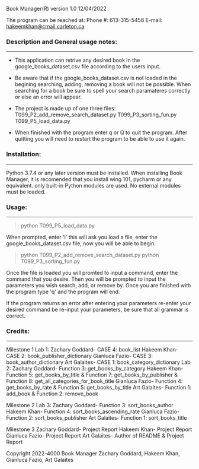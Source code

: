 Book Manager(R) version 1.0 12/04/2022

The program can be reached at:
Phone #: 613-315-5458
E-mail: hakeemkhan@cmail.carleton.ca

### Description and General usage notes:
------------------------------------

- This application can retrive any desired book in the google_books_dataset.csv file according to the users input. 

- Be aware that if the google_books_dataset.csv is not loaded in the begining searching, adding, removing a book will not be possible. 
  When searching for a book be sure to spell your search paramateres correctly or else an error will appear. 

- The project is made up of one three files:
   T099_P2_add_remove_search_dataset.py
   T099_P3_sorting_fun.py
   T099_P5_load_data.py

- When finished with the program enter q or Q to quit the program. After quitting you will need to restart the program to be able to use it again.  


### Installation:
-------------
Python 3.7.4 or any later version must be installed. 
When installing Book Manager, it is recomended that you install wing 101, pycharm or any equivalent. 
only built-in Python modules are used. No external modules must be loaded.

### Usage:
------

>python T099_P5_load_data.py

When prompted, enter 'l' this will ask you load a file, enter the google_books_dataset.csv file, now you will be able to begin. 

>python T099_P2_add_remove_search_dataset.py
>python T099_P3_sorting_fun.py

Once the file is loaded you will promted to input a command, enter the command that you desire. Then you will be prompted to 
input the parameters you wish search, add, or remove by. Once you are finished with the program type 'q' and the program will end.

If the program returns an error after entering your parameters re-enter your desired command be re-input your parameters, be sure that all grammar is correct.
    
### Credits:
--------
Milestone 1
Lab 1:
Zachary Goddard- CASE 4: book_list
Hakeem Khan- CASE 2: book_publisher_dictionary
Gianluca Fazio- CASE 3: book_author_dictionary
Art Galaites- CASE 1: book_category_dictionary
Lab 2:
Zachary Goddard- Function 3: get_books_by_category
Hakeem Khan- Function 5: get_books_by_title & Function 7: get_books_by_publisher & Function 8: get_all_categories_for_book_title
Gianluca Fazio- Function 4: get_books_by_rate & Function 5: get_books_by_title
Art Galaites- Function 1: add_book & Function 2: remove_book

Milestone 2
Lab 3: 
Zachary Goddard- Function 3: sort_books_author
Hakeem Khan- Function 4: sort_books_ascending_rate
Gianluca Fazio- Function 2: sort_books_publisher
Art Galaites- Function 1: sort_books_title

Milestone 3
Zachary Goddard- Project Report 
Hakeem Khan- Project Report 
Gianluca Fazio- Project Report 
Art Galaites- Author of README & Project Report  

Copyright 2022-4000 Book Manager Zachary Goddard, Hakeem Khan, Gianluca Fazio, Art Galaites 
